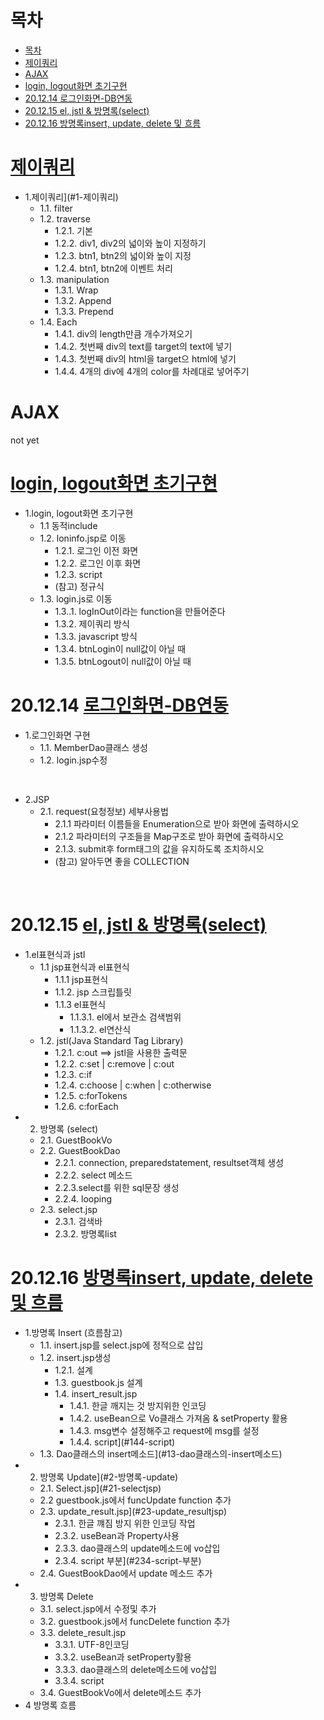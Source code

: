 # 목차

- [목차](#목차)
- [제이쿼리](#제이쿼리)
- [AJAX](#ajax)
- [login, logout화면 초기구현](#login-logout화면-초기구현)
- [20.12.14 로그인화면-DB연동](#201214-로그인화면-db연동)
- [20.12.15 el, jstl & 방명록(select)](#201215-el-jstl--방명록select)
- [20.12.16 방명록insert, update, delete 및 흐름](#201216-방명록insert-update-delete-및-흐름)

# [제이쿼리](INDEX/201212.md)
- 1.제이쿼리](#1-제이쿼리)
  - 1.1. filter
  - 1.2. traverse
    - 1.2.1. 기본
    - 1.2.2. div1, div2의 넓이와 높이 지정하기
    - 1.2.3. btn1, btn2의 넓이와 높이 지정
    - 1.2.4. btn1, btn2에 이벤트 처리
  - 1.3. manipulation
    - 1.3.1. Wrap
    - 1.3.2. Append
    - 1.3.3. Prepend
  - 1.4. Each
    - 1.4.1. div의 length만큼 개수가져오기
    - 1.4.2. 첫번째 div의 text를 target의 text에 넣기
    - 1.4.3. 첫번째 div의 html을 target으 html에 넣기
    - 1.4.4. 4개의 div에 4개의 color를 차례대로 넣어주기


# AJAX
not yet
# [login, logout화면 초기구현](INDEX/201213.md)
- 1.login, logout화면 초기구현
  - 1.1 동적include
  - 1.2. loninfo.jsp로 이동
    - 1.2.1. 로그인 이전 화면
    - 1.2.2. 로그인 이후 화면
    - 1.2.3. script
    - (참고) 정규식
  - 1.3. login.js로 이동
    - 1.3..1. logInOut이라는 function을 만들어준다
    - 1.3.2. 제이쿼리 방식
    - 1.3.3. javascript 방식
    - 1.3.4. btnLogin이 null값이 아닐 때
    - 1.3.5. btnLogout이 null값이 아닐 때


# 20.12.14 [로그인화면-DB연동](INDEX/201214.md)
- 1.로그인화면 구현
  - 1.1. MemberDao클래스 생성
  - 1.2. login.jsp수정
<br>

- 2.JSP
  - 2.1. request(요청정보) 세부사용법
    - 2.1.1 파라미터 이름들을 Enumeration으로 받아 화면에 출력하시오
    - 2.1.2 파라미터의 구조들을 Map구조로 받아 화면에 출력하시오
    - 2.1.3. submit후 form태그의 값을 유지하도록 조치하시오
    - (참고) 알아두면 좋을 COLLECTION
<br>

# 20.12.15 [el, jstl & 방명록(select)](INDEX/201215.md)
- 1.el표현식과 jstl
	- 1.1 jsp표현식과 el표현식
		- 1.1.1 jsp표현식
		- 1.1.2. jsp 스크립틀릿
		- 1.1.3 el표현식
			- 1.1.3.1. el에서 보관소 검색범위
			- 1.1.3.2. el연산식
  - 1.2. jstl(Java Standard Tag Library)
	- 1.2.1. c:out ==> jstl을 사용한 출력문
	- 1.2.2. c:set | c:remove | c:out
	- 1.2.3. c:if
	- 1.2.4. c:choose | c:when | c:otherwise
	- 1.2.5. c:forTokens
	- 1.2.6. c:forEach
- 2. 방명록 (select)
	- 2.1. GuestBookVo
	- 2.2. GuestBookDao
		- 2.2.1. connection, preparedstatement, resultset객체 생성
		- 2.2.2. select 메소드
		- 2.2.3.select를 위한 sql문장 생성
		- 2.2.4. looping
	- 2.3. select.jsp
		- 2.3.1. 검색바
		- 2.3.2. 방명록list

# 20.12.16 [방명록insert, update, delete 및 흐름](INDEX/201216.md)
  - 1.방명록 Insert (흐름참고)
	- 1.1. insert.jsp를 select.jsp에 정적으로 삽입
	- 1.2. insert.jsp생성
		- 1.2.1. 설계
		- 1.3. guestbook.js 설계
		- 1.4. insert_result.jsp
			- 1.4.1. 한글 깨지는 것 방지위한 인코딩
			- 1.4.2. useBean으로 Vo클래스 가져옴 & setProperty 활용
			- 1.4.3. msg변수 설정해주고 request에 msg를 설정
			- 1.4.4. script](#144-script)
	- 1.3. Dao클래스의 insert메소드](#13-dao클래스의-insert메소드)
- 2. 방명록 Update](#2-방명록-update)
	- 2.1. Select.jsp](#21-selectjsp)
	- 2.2 guestbook.js에서 funcUpdate function 추가
	- 2.3. update_result.jsp](#23-update_resultjsp)
		- 2.3.1. 한글 꺠짐 방지 위한 인코딩 작업
		- 2.3.2. useBean과 Property사용
		- 2.3.3. dao클래스의 update메소드에 vo삽입
		- 2.3.4. script 부분](#234-script-부분)
	- 2.4. GuestBookDao에서 update 메소드 추가
- 3. 방명록 Delete
	- 3.1. select.jsp에서 수정및 추가
	- 3.2. guestbook.js에서 funcDelete function 추가
	- 3.3. delete_result.jsp
		- 3.3.1. UTF-8인코딩
		- 3.3.2. useBean과 setProperty활용
		- 3.3.3. dao클래스의 delete메소드에 vo삽입
		- 3.3.4. script
	- 3.4. GuestBookVo에서 delete메소드 추가
- 4 방명록 흐름